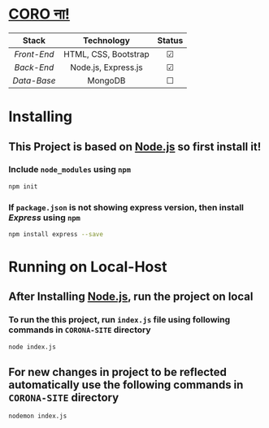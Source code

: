 # [CORO ना!](https://pahaljain.github.io/CORONA-site/)
Stack | Technology | Status
:---: | :---: | :---:
*Front-End* | HTML, CSS, Bootstrap | &#9745; 
*Back-End* | Node.js, Express.js | &#9745;
*Data-Base* | MongoDB | &#9744;

# Installing
## This Project is based on [Node.js](https://nodejs.org/en/) so first install it!
### Include `node_modules` using `npm`
```bash
npm init
```
### If `package.json` is not showing express version, then install *Express* using `npm`
```bash
npm install express --save
```
# Running on Local-Host
## After Installing [Node.js](https://nodejs.org/en/), run the project on local
### To run the this project, run `index.js` file using following commands in `CORONA-SITE` directory
```bash
node index.js
```
## For new changes in project to be reflected automatically use the following commands in `CORONA-SITE` directory
```bash
nodemon index.js
```